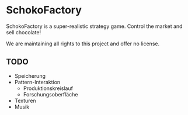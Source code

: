 # SchokoFactory
SchokoFactory is a super-realistic strategy game. Control the market and sell chocolate!



We are maintaining all rights to this project and offer no license.


## TODO
- Speicherung
- Pattern-Interaktion
  - Produktionskreislauf
  - Forschungsoberfläche
- Texturen
- Musik
